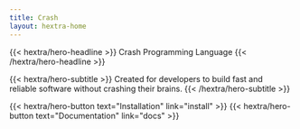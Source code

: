 ```yaml
---
title: Crash
layout: hextra-home
---
```


<div class="mt-6 mb-6">

{{< hextra/hero-headline >}}
Crash Programming Language
{{< /hextra/hero-headline >}}

</div>

<div class="mb-12">

{{< hextra/hero-subtitle >}}
Created for developers to build fast and&nbsp;<br class="sm:block hidden" />
reliable software without crashing their brains.
{{< /hextra/hero-subtitle >}}

</div>

<div class="mb-6">
{{< hextra/hero-button text="Installation" link="install" >}}
{{< hextra/hero-button text="Documentation" link="docs" >}}
</div>
<!--
<div class="mt-6"></div>
{{< hextra/feature-grid >}}

{{< hextra/feature-card
title="Get started"
subtitle="Install Crash on your system and let's start to code!"
class="aspect-auto md:aspect-[1.1/1] max-md:min-h-[340px]"
image="images/hextra-doc.webp"
imageClass="top-[40%] left-[24px] w-[180%] sm:w-[110%] dark:opacity-80"
style="background: radial-gradient(ellipse at 90% 80%,rgba(249, 65, 68,0.15),hsla(0,0%,100%,0));"
link="install"
>}}

{{< hextra/feature-card
title="Learn"
subtitle="Unlock the power of Crash by reading our documentation."
class="aspect-auto md:aspect-[1.1/1] max-lg:min-h-[340px]"
image="images/hextra-markdown.webp"
imageClass="top-[40%] left-[36px] w-[180%] sm:w-[110%] dark:opacity-80"
style="background: radial-gradient(ellipse at 90% 80%,rgba(243, 114, 44,0.15),hsla(0,0%,100%,0));"
link="docs/learn"
>}}

{{< hextra/feature-card
title="Full Text Search"
subtitle="Built-in full text search with FlexSearch, no extra setup required."
class="aspect-auto md:aspect-[1.1/1] max-md:min-h-[340px]"
image="images/hextra-search.webp"
imageClass="top-[40%] left-[36px] w-[110%] sm:w-[110%] dark:opacity-80"
style="background: radial-gradient(ellipse at 90% 80%,rgba(248, 150, 30,0.15),hsla(0,0%,100%,0));"
>}}

{{< hextra/feature-card
title="Lightweight as a Feather"
subtitle="No dependency or Node.js is needed to use Hextra. Powered by Hugo, one of *the fastest* static site generators, building your site in just seconds with a single binary."
style="background: radial-gradient(ellipse at 90% 80%,rgba(144, 190, 109,0.15),hsla(0,0%,100%,0));"
>}}

{{< hextra/feature-card
title="Responsive with Dark Mode Included"
subtitle="Looks great on different screen sizes. Built-in dark mode support, with auto-switching based on user's system preference."
style="background: radial-gradient(ellipse at 90% 80%,rgba(67, 170, 139,0.15),hsla(0,0%,100%,0));"
>}}

{{< hextra/feature-card
title="Build and Host for Free"
subtitle="Build with GitHub Actions, and host for free on GitHub Pages. Alternatively it can be hosted on any static hosting service."
style="background: radial-gradient(ellipse at 90% 80%,rgba(77, 144, 142,0.15),hsla(0,0%,100%,0));"
>}}


{{< /hextra/feature-grid >}}
-->